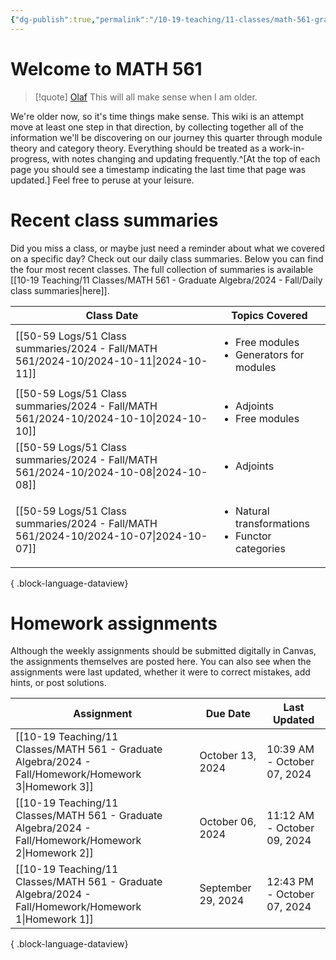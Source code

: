 ```yaml
---
{"dg-publish":true,"permalink":"/10-19-teaching/11-classes/math-561-graduate-algebra/2024-fall/math-561-home/","updated":"2024-09-30T19:46:19-07:00"}
---
```


# Welcome to MATH 561

> [!quote] [Olaf](https://en.wikipedia.org/wiki/Olaf_(Frozen))
> This will all make sense when I am older.

We're older now, so it's time things make sense. This wiki is an attempt move at least one step in that direction, by collecting together all of the information we'll be discovering on our journey this quarter through module theory and category theory. Everything should be treated as a work-in-progress, with notes changing and updating frequently.^[At the top of each page you should see a timestamp indicating the last time that page was updated.] Feel free to peruse at your leisure.

# Recent class summaries

Did you miss a class, or maybe just need a reminder about what we covered on a specific day? Check out our daily class summaries. Below you can find the four most recent classes. The full collection of summaries is available [[10-19 Teaching/11 Classes/MATH 561 - Graduate Algebra/2024 - Fall/Daily class summaries\|here]].

| Class Date                                                                               | Topics Covered                                                       |
| ---------------------------------------------------------------------------------------- | -------------------------------------------------------------------- |
| [[50-59 Logs/51 Class summaries/2024 - Fall/MATH 561/2024-10/2024-10-11\|2024-10-11]] | <ul><li>Free modules</li><li>Generators for modules</li></ul>        |
| [[50-59 Logs/51 Class summaries/2024 - Fall/MATH 561/2024-10/2024-10-10\|2024-10-10]] | <ul><li>Adjoints</li><li>Free modules</li></ul>                      |
| [[50-59 Logs/51 Class summaries/2024 - Fall/MATH 561/2024-10/2024-10-08\|2024-10-08]] | <ul><li>Adjoints</li></ul>                                           |
| [[50-59 Logs/51 Class summaries/2024 - Fall/MATH 561/2024-10/2024-10-07\|2024-10-07]] | <ul><li>Natural transformations</li><li>Functor categories</li></ul> |

{ .block-language-dataview}

# Homework assignments

Although the weekly assignments should be submitted digitally in Canvas, the assignments themselves are posted here. You can also see when the assignments were last updated, whether it were to correct mistakes, add hints, or post solutions.

| Assignment                                                                                               | Due Date           | Last Updated                |
| -------------------------------------------------------------------------------------------------------- | ------------------ | --------------------------- |
| [[10-19 Teaching/11 Classes/MATH 561 - Graduate Algebra/2024 - Fall/Homework/Homework 3\|Homework 3]] | October 13, 2024   | 10:39 AM - October 07, 2024 |
| [[10-19 Teaching/11 Classes/MATH 561 - Graduate Algebra/2024 - Fall/Homework/Homework 2\|Homework 2]] | October 06, 2024   | 11:12 AM - October 09, 2024 |
| [[10-19 Teaching/11 Classes/MATH 561 - Graduate Algebra/2024 - Fall/Homework/Homework 1\|Homework 1]] | September 29, 2024 | 12:43 PM - October 07, 2024 |

{ .block-language-dataview}
